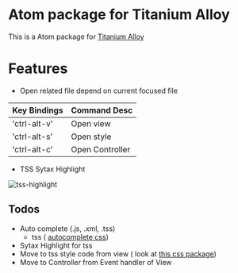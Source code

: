 # Atom package for Titanium Alloy
This is a Atom package for [Titanium Alloy](https://github.com/appcelerator/alloy)

# Features

- Open related file depend on current focused file

Key Bindings | Command Desc
----------- | ------------
'ctrl-alt-v' | Open view
'ctrl-alt-s' | Open style
'ctrl-alt-c' | Open Controller

- TSS Sytax Highlight

![tss-highlight](https://github.com/yomybaby/atom-titanium/raw/master/screenshot1.gif)

## Todos

- Auto complete (.js, .xml, .tss)
    - tss ( [autocomplete css](https://github.com/atom/autocomplete-css))
- Sytax Highlight for tss
- Move to tss style code from view ( look at [this css package](https://github.com/js-padavan/atom-css-class-checker))
- Move to Controller from Event handler of View
